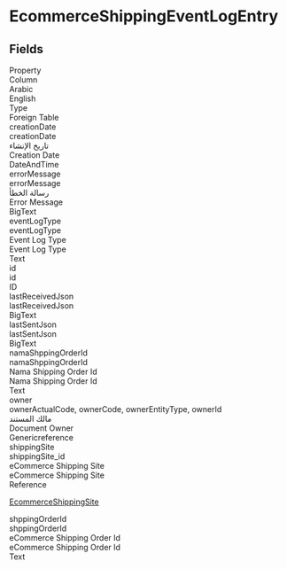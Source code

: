 # EcommerceShippingEventLogEntry

<ContentFilter/>

<div class='searchable'>

## Fields

<div class="nama-table">
<div class="row header-row">
<div class="cell">Property</div>
<div class="cell">Column</div>
<div class="cell">Arabic</div>
<div class="cell">English</div>
<div class="cell">Type</div>
<div class="cell">Foreign Table</div>
</div><div class="row searchable" id="creationDate">
<div class="cell" data-label="Property">creationDate</div>
<div class="cell" data-label="Column">creationDate</div>
<div class="cell" data-label="Arabic">تاريخ الإنشاء</div>
<div class="cell" data-label="English">Creation Date</div>
<div class="cell" data-label="Type">DateAndTime</div>

</div>

<div class="row searchable" id="errorMessage">
<div class="cell" data-label="Property">errorMessage</div>
<div class="cell" data-label="Column">errorMessage</div>
<div class="cell" data-label="Arabic">رسالة الخطأ</div>
<div class="cell" data-label="English">Error Message</div>
<div class="cell" data-label="Type">BigText</div>

</div>

<div class="row searchable" id="eventLogType">
<div class="cell" data-label="Property">eventLogType</div>
<div class="cell" data-label="Column">eventLogType</div>
<div class="cell" data-label="Arabic">Event Log Type</div>
<div class="cell" data-label="English">Event Log Type</div>
<div class="cell" data-label="Type">Text</div>

</div>

<div class="row searchable" id="id">
<div class="cell" data-label="Property">id</div>
<div class="cell" data-label="Column">id</div>
<div class="cell" data-label="Arabic"></div>
<div class="cell" data-label="English"></div>
<div class="cell" data-label="Type">ID</div>

</div>

<div class="row searchable" id="lastReceivedJson">
<div class="cell" data-label="Property">lastReceivedJson</div>
<div class="cell" data-label="Column">lastReceivedJson</div>
<div class="cell" data-label="Arabic"></div>
<div class="cell" data-label="English"></div>
<div class="cell" data-label="Type">BigText</div>

</div>

<div class="row searchable" id="lastSentJson">
<div class="cell" data-label="Property">lastSentJson</div>
<div class="cell" data-label="Column">lastSentJson</div>
<div class="cell" data-label="Arabic"></div>
<div class="cell" data-label="English"></div>
<div class="cell" data-label="Type">BigText</div>

</div>

<div class="row searchable" id="namaShppingOrderId">
<div class="cell" data-label="Property">namaShppingOrderId</div>
<div class="cell" data-label="Column">namaShppingOrderId</div>
<div class="cell" data-label="Arabic">Nama Shipping Order Id</div>
<div class="cell" data-label="English">Nama Shipping Order Id</div>
<div class="cell" data-label="Type">Text</div>

</div>

<div class="row searchable" id="owner">
<div class="cell" data-label="Property">owner</div>
<div class="cell gen-ref-column" data-label="Column">ownerActualCode,  ownerCode,  ownerEntityType,  ownerId</div>
<div class="cell" data-label="Arabic"> مالك المستند</div>
<div class="cell" data-label="English"> Document Owner</div>
<div class="cell" data-label="Type">Genericreference</div>

</div>

<div class="row searchable" id="shippingSite">
<div class="cell" data-label="Property">shippingSite</div>
<div class="cell" data-label="Column">shippingSite_id</div>
<div class="cell" data-label="Arabic">eCommerce Shipping Site</div>
<div class="cell" data-label="English">eCommerce Shipping Site</div>
<div class="cell" data-label="Type">Reference</div>
<div class="cell" data-label="Foreign Table">

 [EcommerceShippingSite](/modules/magento/EcommerceShippingSite.md) 
</div>
</div>

<div class="row searchable" id="shppingOrderId">
<div class="cell" data-label="Property">shppingOrderId</div>
<div class="cell" data-label="Column">shppingOrderId</div>
<div class="cell" data-label="Arabic">eCommerce Shipping Order Id</div>
<div class="cell" data-label="English">eCommerce Shipping Order Id</div>
<div class="cell" data-label="Type">Text</div>

</div>


</div>
</div>

